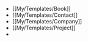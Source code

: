 - [[My/Templates/Book]]
- [[My/Templates/Contact]]
- [[My/Templates/Company]]
- [[My/Templates/Project]]
-